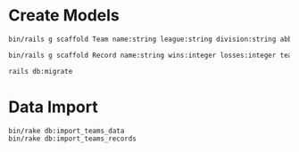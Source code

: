 # Create Models
```bash
bin/rails g scaffold Team name:string league:string division:string abbrev:string

bin/rails g scaffold Record name:string wins:integer losses:integer team:references

rails db:migrate
```

# Data Import
```bash
bin/rake db:import_teams_data
bin/rake db:import_teams_records
```
